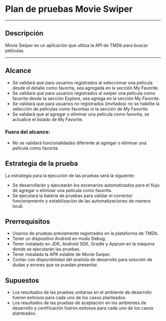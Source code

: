 # Plan de pruebas Movie Swiper
***
## Descripción
Movie Swiper es un aplicación que utiliza la API de TMDb para buscar películas.
***
## Alcance
* Se validará que para usuarios registrados al seleccionar una película desde el detalle como favorita, sea agregada en la sección My Favorite.
* Se validará que para usuarios registrados al swiper una pelicula como favorita desde la sección Explore, sea agrega en la sección My Favorite.
* Se validará que para usuarios no registrados (invitados) no se habilite la selección de películas como favoritas ni la sección de My Favorite.
* Se validará que al agregar o eliminar una película como favorita, se actualice el listado de My Favorite.
### Fuera del alcance:
* No se validará funcionalidades diferente al agregar o eliminar una película como favorita.
## Estrategia de la prueba
La estrategia para la ejecución de las pruebas será la siguiente:
* Se desarrollarán y ejecutarán los escenarios automatizados para el flujo de agregar o eliminar una película como favorita.
* Se ejecutará la batería de pruebas para validar el corrector funcionamiento y estabilización de las automatizaciones de manera local.
## Prerrequisitos
* Usarios de pruebas previamente registrados en la plataforma de TMDb.
* Tener un dispositivo Android en modo Debug.
* Tener instalado en JDK, Android SDK, Gradle y Appium en la máquina donde se ejecutarán las pruebas.
* Tener instalada la APK estable de Movie Swiper.
* Contar con disponibilidad del analista de desarrollo para solución de dudas y errores que se puedan presentar.
## Supuestos
* Los resultados de las pruebas unitarias en el ambiente de desarrollo fueron exitosos para cada uno de los casos planteados. 
* Los resultados de las pruebas de aceptación en los ambientes de desarrollo y certificación fueron exitosos para cada uno de los casos planteados.
